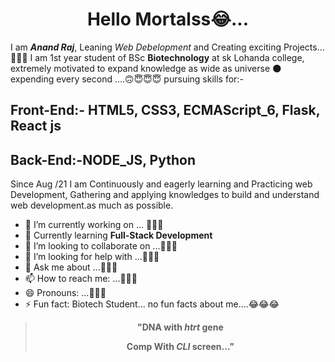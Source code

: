 #                               <h1 align="center"> Hello Mortalss😂...   </h1>




I am **_Anand Raj_**, Leaning *Web Debelopment* and Creating exciting Projects...🤣🤣🤣
I am 1st year student of BSc **Biotechnology** at sk Lohanda college,
extremely motivated to expand knowledge as wide as universe 🌑 expending every second ....🙃😇😇😇
pursuing skills for:-
 ## Front-End:- HTML5, CSS3, ECMAScript_6, Flask, React js
 ## Back-End:-NODE_JS, Python
 Since Aug /21 I am Continuously and eagerly learning and Practicing web Development,
 Gathering and applying knowledges to build and understand web development.as much as possible. 
 


- 🔭 I’m currently working on ... 🤔🤔🤔
- 🌱 Currently learning **Full-Stack Development**
- 👯 I’m looking to collaborate on ...🤔🤔🤔
- 🤔 I’m looking for help with ...🤔🤔🤔
- 💬 Ask me about ...🤔🤔🤔
- 📫 How to reach me: ...🤔🤔🤔
- 😄 Pronouns: ...🤔🤔🤔
- ⚡ Fun fact: Biotech Student... no fun facts about me....😂😂😂

 > **<p align="center">"DNA with _htrt_ gene</p>**
 > **<p align="center">Comp With _CLI_ screen..."</p>**
    
